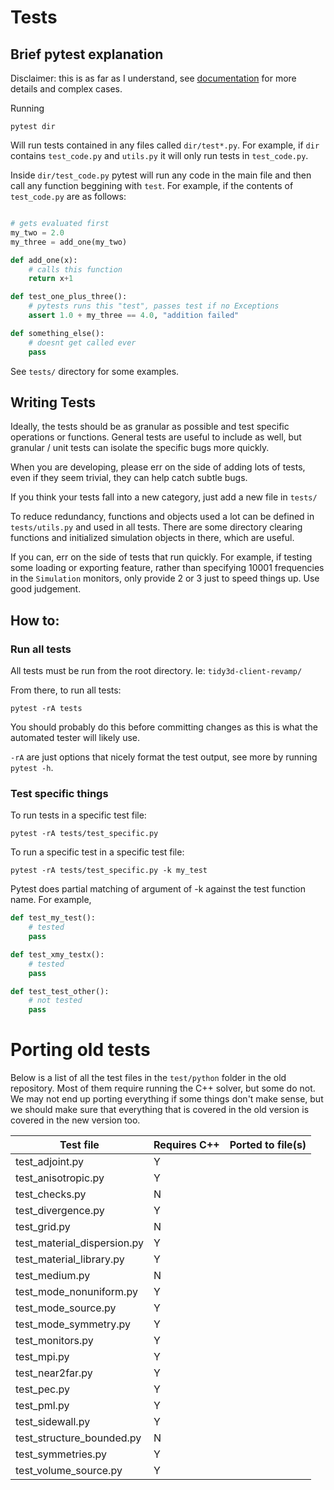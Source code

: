 # Tests

## Brief pytest explanation

Disclaimer: this is as far as I understand, see [documentation](https://docs.pytest.org/en/6.2.x/) for more details and complex cases.

Running

```pytest dir```

Will run tests contained in any files called `dir/test*.py`.
For example, if `dir` contains `test_code.py` and `utils.py` it will only run tests in `test_code.py`.

Inside `dir/test_code.py` pytest will run any code in the main file and then call any function beggining with `test`. For example, if the contents of `test_code.py` are as follows:

```python

# gets evaluated first
my_two = 2.0
my_three = add_one(my_two)

def add_one(x):
    # calls this function
    return x+1

def test_one_plus_three():
    # pytests runs this "test", passes test if no Exceptions
    assert 1.0 + my_three == 4.0, "addition failed" 

def something_else():
    # doesnt get called ever
    pass

```

See `tests/` directory for some examples.

## Writing Tests

Ideally, the tests should be as granular as possible and test specific operations or functions.  General tests are useful to include as well, but granular / unit tests can isolate the specific bugs more quickly.

When you are developing, please err on the side of adding lots of tests, even if they seem trivial, they can help catch subtle bugs.

If you think your tests fall into a new category, just add a new file in `tests/`

To reduce redundancy, functions and objects used a lot can be defined in `tests/utils.py` and used in all tests.  There are some directory clearing functions and initialized simulation objects in there, which are useful.

If you can, err on the side of tests that run quickly.  For example, if testing some loading or exporting feature, rather than specifying 10001 frequencies in the `Simulation` monitors, only provide 2 or 3 just to speed things up.  Use good judgement.

## How to:

### Run all tests

All tests must be run from the root directory.
Ie: `tidy3d-client-revamp/`

From there, to run all tests:

```pytest -rA tests```

You should probably do this before committing changes as this is what the automated tester will likely use.

`-rA` are just options that nicely format the test output, see more by running `pytest -h`.

### Test specific things

To run tests in a specific test file:

```pytest -rA tests/test_specific.py```

To run a specific test in a specific test file:

```pytest -rA tests/test_specific.py -k my_test```

Pytest does partial matching of argument of -k against the test function name.  For example,

```python
def test_my_test():
    # tested
    pass

def test_xmy_testx():
    # tested
    pass

def test_test_other():
    # not tested
    pass
```

# Porting old tests

Below is a list of all the test files in the `test/python` folder in the old repository. Most of them require running the C++ solver, but some do not. We may not end up porting everything if some things don't make sense, but we should make sure that everything that is covered in the old version is covered in the new version too.

| Test file                       | Requires C++ | Ported to file(s)                                         |
| ------------------------------- | ------------ | --------------------------------------------------------- |
| test_adjoint.py                 | Y            |                                                           | 
| test_anisotropic.py             | Y            |                                                           | 
| test_checks.py                  | N            |                                                           | 
| test_divergence.py              | Y            |                                                           | 
| test_grid.py                    | N            |                                                           | 
| test_material_dispersion.py     | Y            |                                                           | 
| test_material_library.py        | Y            |                                                           | 
| test_medium.py                  | N            |                                                           | 
| test_mode_nonuniform.py         | Y            |                                                           | 
| test_mode_source.py             | Y            |                                                           | 
| test_mode_symmetry.py           | Y            |                                                           | 
| test_monitors.py                | Y            |                                                           | 
| test_mpi.py                     | Y            |                                                           | 
| test_near2far.py                | Y            |                                                           | 
| test_pec.py                     | Y            |                                                           | 
| test_pml.py                     | Y            |                                                           | 
| test_sidewall.py                | Y            |                                                           | 
| test_structure_bounded.py       | N            |                                                           | 
| test_symmetries.py              | Y            |                                                           | 
| test_volume_source.py           | Y            |                                                           | 
